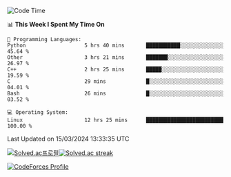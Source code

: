 
<!--START_SECTION:waka-->
![Code Time](http://img.shields.io/badge/Code%20Time-3%2C369%20hrs%2039%20mins-blue)

📊 **This Week I Spent My Time On** 

```text
💬 Programming Languages: 
Python                   5 hrs 40 mins       ███████████░░░░░░░░░░░░░░   45.64 % 
Other                    3 hrs 21 mins       ███████░░░░░░░░░░░░░░░░░░   26.97 % 
C++                      2 hrs 25 mins       █████░░░░░░░░░░░░░░░░░░░░   19.59 % 
C                        29 mins             █░░░░░░░░░░░░░░░░░░░░░░░░   04.01 % 
Bash                     26 mins             █░░░░░░░░░░░░░░░░░░░░░░░░   03.52 % 

💻 Operating System: 
Linux                    12 hrs 25 mins      █████████████████████████   100.00 % 
```


 Last Updated on 15/03/2024 13:33:35 UTC
<!--END_SECTION:waka-->


[![Solved.ac프로필](http://mazassumnida.wtf/api/generate_badge?boj=hckim96)](https://solved.ac/hckim96)[![Solved.ac streak](http://mazandi.herokuapp.com/api?handle=hckim96&theme=dark)](https://solved.ac/hckim96)


[![CodeForces Profile](https://cf.leed.at?id=hckim96)](https://codeforces.com/profile/hckim96)

